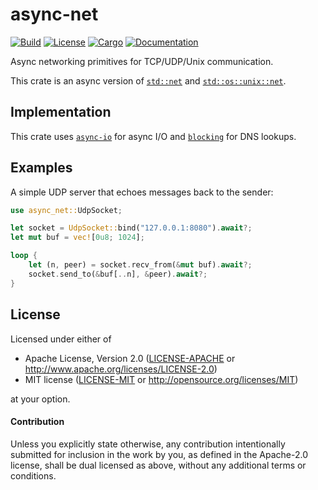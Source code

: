 # async-net

[![Build](https://github.com/stjepang/async-net/workflows/Build%20and%20test/badge.svg)](
https://github.com/stjepang/async-net/actions)
[![License](https://img.shields.io/badge/license-MIT%2FApache--2.0-blue.svg)](
https://github.com/stjepang/async-net)
[![Cargo](https://img.shields.io/crates/v/async-net.svg)](
https://crates.io/crates/async-net)
[![Documentation](https://docs.rs/async-net/badge.svg)](
https://docs.rs/async-net)

Async networking primitives for TCP/UDP/Unix communication.

This crate is an async version of [`std::net`] and [`std::os::unix::net`].

[`std::net`]: https://doc.rust-lang.org/std/net/index.html
[`std::os::unix::net`]: https://doc.rust-lang.org/std/os/unix/net/index.html

## Implementation

This crate uses [`async-io`] for async I/O and [`blocking`] for DNS lookups.

[`async-io`]: https://docs.rs/async-io
[`blocking`]: https://docs.rs/blocking

## Examples

A simple UDP server that echoes messages back to the sender:

```rust
use async_net::UdpSocket;

let socket = UdpSocket::bind("127.0.0.1:8080").await?;
let mut buf = vec![0u8; 1024];

loop {
    let (n, peer) = socket.recv_from(&mut buf).await?;
    socket.send_to(&buf[..n], &peer).await?;
}
```

## License

Licensed under either of

 * Apache License, Version 2.0 ([LICENSE-APACHE](LICENSE-APACHE) or http://www.apache.org/licenses/LICENSE-2.0)
 * MIT license ([LICENSE-MIT](LICENSE-MIT) or http://opensource.org/licenses/MIT)

at your option.

#### Contribution

Unless you explicitly state otherwise, any contribution intentionally submitted
for inclusion in the work by you, as defined in the Apache-2.0 license, shall be
dual licensed as above, without any additional terms or conditions.
